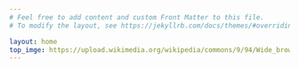 ```yaml
---
# Feel free to add content and custom Front Matter to this file.
# To modify the layout, see https://jekyllrb.com/docs/themes/#overriding-theme-defaults

layout: home
top_imge: https://upload.wikimedia.org/wikipedia/commons/9/94/Wide_brown_land_art-work.JPG
---
```

<div style="text-align:center;">
  <img src="{{ site.baseurl }}/assets/corfu.jpg" alt="" style="max-width:80%; height:auto;">
</div>

